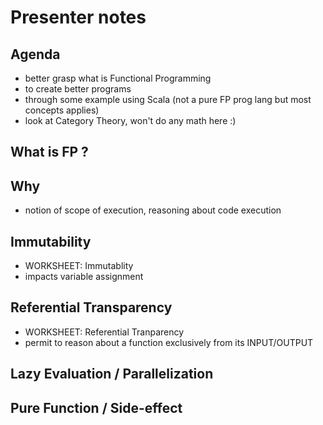 # Presenter notes

## Agenda

- better grasp what is Functional Programming
- to create better programs
- through some example using Scala (not a pure FP prog lang but most concepts applies)
- look at Category Theory, won't do any math here :)

## What is FP ?

## Why

- notion of scope of execution, reasoning about code execution

## Immutability

- WORKSHEET: Immutablity
- impacts variable assignment

## Referential Transparency

- WORKSHEET: Referential Tranparency
- permit to reason about a function exclusively from its INPUT/OUTPUT

## Lazy Evaluation / Parallelization

## Pure Function / Side-effect



